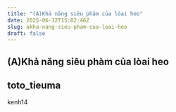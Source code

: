 ```yaml
---
title: "(A)Khả năng siêu phàm của lòai heo"
date: 2025-06-12T15:02:46Z
slug: akha-nang-sieu-pham-cua-loai-heo
draft: false
---
```


## (A)Khả năng siêu phàm của lòai heo

## toto_tieuma

kenh14